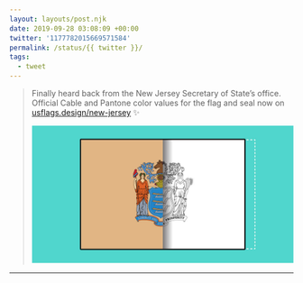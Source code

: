 ```yaml
---
layout: layouts/post.njk
date: 2019-09-28 03:08:09 +00:00
twitter: '1177782015669571584'
permalink: /status/{{ twitter }}/
tags: 
  - tweet
---
```


> Finally heard back from the New Jersey Secretary of State’s office. Official Cable and Pantone color values for the flag and seal now on [usflags.design/new-jersey](https://usflags.design/new-jersey) ✨
> 
> [![New Jersey flag](/img/og-new-jersey.jpg)](https://usflags.design/new-jersey)

---
